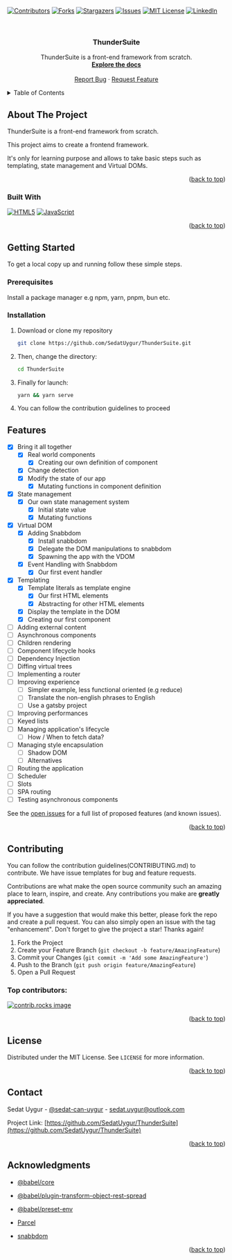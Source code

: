 <!-- Improved compatibility of back to top link: See: https://github.com/SedatUygur/ThunderSuite/pull/73 -->
<a id="readme-top"></a>

<!-- PROJECT SHIELDS -->
<!--
*** I'm using markdown "reference style" links for readability.
*** Reference links are enclosed in brackets [ ] instead of parentheses ( ).
*** See the bottom of this document for the declaration of the reference variables
*** for contributors-url, forks-url, etc. This is an optional, concise syntax you may use.
*** https://www.markdownguide.org/basic-syntax/#reference-style-links
-->
[![Contributors][contributors-shield]][contributors-url]
[![Forks][forks-shield]][forks-url]
[![Stargazers][stars-shield]][stars-url]
[![Issues][issues-shield]][issues-url]
[![MIT License][license-shield]][license-url]
[![LinkedIn][linkedin-shield]][linkedin-url]

<!-- PROJECT LOGO -->
<br />
<div align="center">
  <h3 align="center">ThunderSuite</h3>

  <p align="center">
    ThunderSuite is a front-end framework from scratch.
    <br />
    <a href="https://github.com/SedatUygur/ThunderSuite"><strong>Explore the docs</strong></a>
    <br />
    <br />
    <a href="https://github.com/SedatUygur/ThunderSuite/issues/new?labels=bug&template=bug-report---.md">Report Bug</a>
    ·
    <a href="https://github.com/SedatUygur/ThunderSuite/issues/new?labels=enhancement&template=feature-request---.md">Request Feature</a>
  </p>
</div>

<!-- TABLE OF CONTENTS -->
<details>
  <summary>Table of Contents</summary>
  <ol>
    <li>
      <a href="#about-the-project">About The Project</a>
      <ul>
        <li><a href="#built-with">Built With</a></li>
      </ul>
    </li>
    <li>
      <a href="#getting-started">Getting Started</a>
      <ul>
        <li><a href="#prerequisites">Prerequisites</a></li>
        <li><a href="#installation">Installation</a></li>
      </ul>
    </li>
    <li><a href="#features">Features</a></li>
    <li><a href="#roadmap">Roadmap</a></li>
    <li><a href="#contributing">Contributing</a></li>
    <li><a href="#license">License</a></li>
    <li><a href="#contact">Contact</a></li>
    <li><a href="#acknowledgments">Acknowledgments</a></li>
  </ol>
</details>

<!-- ABOUT THE PROJECT -->
## About The Project

ThunderSuite is a front-end framework from scratch.

This project aims to create a frontend framework.

It's only for learning purpose and allows to take basic steps such as templating, state management and Virtual DOMs.

<p align="right">(<a href="#readme-top">back to top</a>)</p>

### Built With

[![HTML5][HTML5-logo]][HTML5]
[![JavaScript][JavaScript-logo]][JavaScript]

<p align="right">(<a href="#readme-top">back to top</a>)</p>

<!-- GETTING STARTED -->
## Getting Started

To get a local copy up and running follow these simple steps.

### Prerequisites

Install a package manager e.g npm, yarn, pnpm, bun etc.

### Installation

1. Download or clone my repository
   ```sh
   git clone https://github.com/SedatUygur/ThunderSuite.git
   ```
2. Then, change the directory:
   ```sh
   cd ThunderSuite
   ```
3. Finally for launch:
   ```sh
   yarn && yarn serve
   ```
4. You can follow the contribution guidelines to proceed

<!-- FEATURES -->
## Features

- [x] Bring it all together
  - [x] Real world components
    - [x] Creating our own definition of component
  - [x] Change detection
  - [x] Modify the state of our app
    - [x] Mutating functions in component definition
- [x] State management
  - [x] Our own state management system
    - [x] Initial state value
    - [x] Mutating functions
- [x] Virtual DOM
  - [x] Adding Snabbdom
    - [x] Install snabbdom
    - [x] Delegate the DOM manipulations to snabbdom
    - [x] Spawning the app with the VDOM
  - [x] Event Handling with Snabbdom
    - [x] Our first event handler
- [x] Templating
  - [x] Template literals as template engine
    - [x] Our first HTML elements
    - [x] Abstracting for other HTML elements
  - [x] Display the template in the DOM
  - [x] Creating our first component

- [ ] Adding external content
- [ ] Asynchronous components
- [ ] Children rendering
- [ ] Component lifecycle hooks
- [ ] Dependency Injection
- [ ] Diffing virtual trees
- [ ] Implementing a router
- [ ] Improving experience
  - [ ] Simpler example, less functional oriented (e.g reduce)
  - [ ] Translate the non-english phrases to English
  - [ ] Use a gatsby project
- [ ] Improving performances
- [ ] Keyed lists
- [ ] Managing application's lifecycle
  - [ ] How / When to fetch data?
- [ ] Managing style encapsulation
  - [ ] Shadow DOM
  - [ ] Alternatives
- [ ] Routing the application
- [ ] Scheduler
- [ ] Slots
- [ ] SPA routing
- [ ] Testing asynchronous components

See the [open issues](https://github.com/SedatUygur/ThunderSuite/issues) for a full list of proposed features (and known issues).

<p align="right">(<a href="#readme-top">back to top</a>)</p>

<!-- CONTRIBUTING -->
## Contributing

You can follow the contribution guidelines(CONTRIBUTING.md) to contribute. We have issue templates for bug and feature requests.

Contributions are what make the open source community such an amazing place to learn, inspire, and create. Any contributions you make are **greatly appreciated**.

If you have a suggestion that would make this better, please fork the repo and create a pull request. You can also simply open an issue with the tag "enhancement".
Don't forget to give the project a star! Thanks again!

1. Fork the Project
2. Create your Feature Branch (`git checkout -b feature/AmazingFeature`)
3. Commit your Changes (`git commit -m 'Add some AmazingFeature'`)
4. Push to the Branch (`git push origin feature/AmazingFeature`)
5. Open a Pull Request

### Top contributors:

<a href="https://github.com/SedatUygur/ThunderSuite/graphs/contributors">
  <img src="https://contrib.rocks/image?repo=SedatUygur/ThunderSuite" alt="contrib.rocks image" />
</a>

<p align="right">(<a href="#readme-top">back to top</a>)</p>

<!-- LICENSE -->
## License

Distributed under the MIT License. See `LICENSE` for more information.

<p align="right">(<a href="#readme-top">back to top</a>)</p>

<!-- CONTACT -->
## Contact

Sedat Uygur - [@sedat-can-uygur](https://www.linkedin.com/in/sedat-can-uygur) - sedat.uygur@outlook.com

Project Link: [https://github.com/SedatUygur/ThunderSuite](https://github.com/SedatUygur/ThunderSuite)

<p align="right">(<a href="#readme-top">back to top</a>)</p>

<!-- ACKNOWLEDGMENTS -->
## Acknowledgments

- [@babel/core](https://babeljs.io/docs/babel-core)

- [@babel/plugin-transform-object-rest-spread](https://babeljs.io/docs/babel-plugin-transform-object-rest-spread)

- [@babel/preset-env](https://babeljs.io/docs/babel-preset-env)

- [Parcel](https://parceljs.org/docs/)

- [snabbdom](https://github.com/snabbdom/snabbdom)

<p align="right">(<a href="#readme-top">back to top</a>)</p>

<!-- MARKDOWN LINKS & IMAGES -->
<!-- https://www.markdownguide.org/basic-syntax/#reference-style-links -->
[contributors-shield]: https://img.shields.io/github/contributors/SedatUygur/ThunderSuite.svg?style=for-the-badge
[contributors-url]: https://github.com/SedatUygur/ThunderSuite/graphs/contributors
[forks-shield]: https://img.shields.io/github/forks/SedatUygur/ThunderSuite.svg?style=for-the-badge
[forks-url]: https://github.com/SedatUygur/ThunderSuite/network/members
[stars-shield]: https://img.shields.io/github/stars/SedatUygur/ThunderSuite.svg?style=for-the-badge
[stars-url]: https://github.com/SedatUygur/ThunderSuite/stargazers
[issues-shield]: https://img.shields.io/github/issues/SedatUygur/ThunderSuite.svg?style=for-the-badge
[issues-url]: https://github.com/SedatUygur/ThunderSuite/issues
[license-shield]: https://img.shields.io/github/license/SedatUygur/ThunderSuite.svg?style=for-the-badge
[license-url]: https://github.com/SedatUygur/ThunderSuite/blob/main/LICENSE
[linkedin-shield]: https://img.shields.io/badge/-LinkedIn-black.svg?style=for-the-badge&logo=linkedin&colorB=555
[linkedin-url]: https://linkedin.com/in/sedat-can-uygur
[product-screenshot]: images/screenshot.png

[JavaScript-logo]: https://static-00.iconduck.com/assets.00/javascript-icon-256x256-0ybhyms4.png
[JavaScript]: https://www.javascript.com/
[HTML5-logo]: https://www.w3.org/html/logo/downloads/HTML5_Logo_256.png
[HTML5]: https://developer.mozilla.org/en-US/docs/Glossary/HTML5